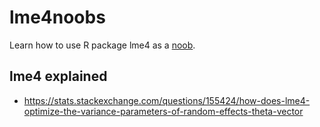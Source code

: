 # lme4noobs

Learn how to use R package lme4 as a [noob](http://www.urbandictionary.com/define.php?term=Noob).

## lme4 explained

- https://stats.stackexchange.com/questions/155424/how-does-lme4-optimize-the-variance-parameters-of-random-effects-theta-vector
